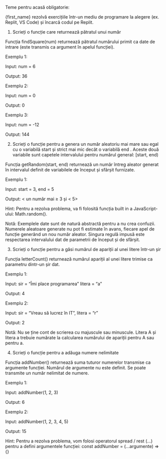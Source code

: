 Teme pentru acasă obligatorie:

{first_name} rezolvă exercițiile într-un mediu de programare la alegere (ex. Replit, VS Code)  și încarcă codul pe Replit.

1. Scrieți o funcție care returnează pătratul unui număr

Funcția findSquare(num) returnează pătratul numărului primit ca date de intrare (este transmis ca argument în apelul funcției).

Exemplu 1:

Input: num = 6

Output: 36

Exemplu 2:

Input: num = 0

Output: 0

Exemplu 3:

Input: num = -12

Output: 144

2. Scrieți o funcție pentru a genera un număr aleatoriu mai mare sau egal cu o variabilă start și strict mai mic decât o variabilă end . Aceste două variabile sunt capetele intervalului pentru numărul general: [start, end)

Funcția getRandom(start, end) returnează un număr întreg aleator generat în intervalul definit de variabilele de început și sfârșit furnizate.

Exemplu 1:

Input: start = 3, end = 5

Output: < un număr mai ≥ 3 și < 5>

Hint: Pentru a rezolva problema, va fi folosită funcția built in a JavaScript-ului: Math.random().

Notă: Exemplele date sunt de natură abstractă pentru a nu crea confuzii. Numerele aleatoare generate nu pot fi estimate în avans, fiecare apel de funcție generând un nou număr aleator. Singura regulă impusă este respectarea intervalului dat de parametrii de început și de sfârșit.

3. Scrieți o funcție pentru a găsi numărul de apariții al unei litere într-un șir

Funcția letterCount() returnează numărul apariții al unei litere trimise ca parametru dintr-un șir dat.

Exemplu 1:

Input: sir = “Îmi place programarea” litera = “a”

Output: 4

Exemplu 2:

Input: sir = “Vreau să lucrez în IT”, litera = “r”

Output: 2

Notă: Nu se ține cont de scrierea cu majuscule sau minuscule. Litera A și litera a trebuie numărate la calcularea numărului de apariții pentru A sau pentru a.

4. Scrieți o funcție pentru a adăuga numere nelimitate

Funcția addNumber() returnează suma tuturor numerelor transmise ca argumente funcției. Numărul de argumente nu este definit. Se poate transmite un număr nelimitat de numere.

Exemplu 1:

Input: addNumber(1, 2, 3)

Output: 6

Exemplu 2:

Input: addNumber(1, 2, 3, 4, 5)

Output: 15

Hint: Pentru a rezolva problema, vom folosi operatorul spread / rest (...) pentru a defini argumentele funcției:
const addNumber = (…argumente) ⇒ {}